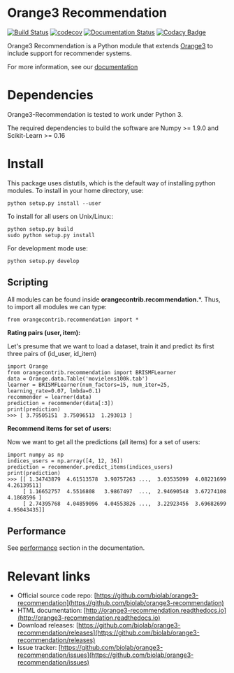 Orange3 Recommendation
======================

[![Build Status](https://travis-ci.org/biolab/orange3-recommendation.svg?branch=master)](https://travis-ci.org/biolab/orange3-recommendation)
[![codecov](https://codecov.io/gh/biolab/orange3-recommendation/branch/master/graph/badge.svg)](https://codecov.io/gh/biolab/orange3-recommendation)
[![Documentation Status](https://readthedocs.org/projects/orange3-recommendation/badge/?version=latest)](http://orange3-recommendation.readthedocs.io/en/latest/?badge=latest)
[![Codacy Badge](https://api.codacy.com/project/badge/Grade/0be2cb4a087a413d810fd853cd62b28e)](https://www.codacy.com/app/salva-carrion/orange3-recommendation?utm_source=github.com&amp;utm_medium=referral&amp;utm_content=biolab/orange3-recommendation&amp;utm_campaign=Badge_Grade)

Orange3 Recommendation is a Python module that extends [Orange3](https://github.com/biolab/orange3) to include support for recommender systems.

For more information, see our [documentation](http://orange3-recommendation.readthedocs.io)

 
Dependencies
============

Orange3-Recommendation is tested to work under Python 3.

The required dependencies to build the software are Numpy >= 1.9.0 and Scikit-Learn >= 0.16


Install
=======

This package uses distutils, which is the default way of installing
python modules. To install in your home directory, use:

    python setup.py install --user

To install for all users on Unix/Linux::

    python setup.py build
    sudo python setup.py install

For development mode use:

    python setup.py develop
      

Scripting
---------

All modules can be found inside **orangecontrib.recommendation.***. Thus, to import all modules we can type:

    from orangecontrib.recommendation import *
    
    
**Rating pairs (user, item):**

Let's presume that we want to load a dataset, train it and predict its first three pairs of (id_user, id_item)

    import Orange
    from orangecontrib.recommendation import BRISMFLearner
    data = Orange.data.Table('movielens100k.tab')
    learner = BRISMFLearner(num_factors=15, num_iter=25, learning_rate=0.07, lmbda=0.1)
    recommender = learner(data)
    prediction = recommender(data[:3])
    print(prediction)
    >>> [ 3.79505151  3.75096513  1.293013 ]
    
    
**Recommend items for set of users:**

Now we want to get all the predictions (all items) for a set of users:

    import numpy as np
    indices_users = np.array([4, 12, 36])
    prediction = recommender.predict_items(indices_users)
    print(prediction)
    >>> [[ 1.34743879  4.61513578  3.90757263 ...,  3.03535099  4.08221699 4.26139511]
         [ 1.16652757  4.5516808   3.9867497  ...,  2.94690548  3.67274108 4.1868596 ]
         [ 2.74395768  4.04859096  4.04553826 ...,  3.22923456  3.69682699 4.95043435]]

Performance
-----------

See [performance](http://orange3-recommendation.readthedocs.io/en/latest/performance/benchmarks.html) section in the documentation.

        
Relevant links
==============

- Official source code repo: [https://github.com/biolab/orange3-recommendation](https://github.com/biolab/orange3-recommendation)
- HTML documentation: [http://orange3-recommendation.readthedocs.io](http://orange3-recommendation.readthedocs.io)
- Download releases: [https://github.com/biolab/orange3-recommendation/releases](https://github.com/biolab/orange3-recommendation/releases)
- Issue tracker: [https://github.com/biolab/orange3-recommendation/issues](https://github.com/biolab/orange3-recommendation/issues)

